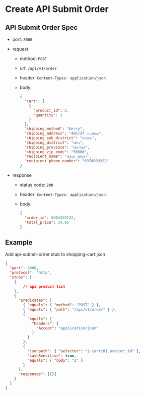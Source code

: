# Create API Submit Order

## API Submit Order Spec

- port: `8000`
- request

  - method: `POST`
  - url: `/api/v1/order`
  - header: `Content-Types: application/json`
  - body:

    ```json
    {
      "cart": [
        {
          "product_id": 2,
          "quantity": 1
        }
      ],
      "shipping_method": "Kerry",
      "shipping_address": "405/37 ถ.มหิดล",
      "shipping_sub_district": "ท่าศาลา",
      "shipping_district": "เมือง",
      "shipping_province": "เชียงใหม่",
      "shipping_zip_code": "50000",
      "recipient_name": "ณัฐญา ชุติบุตร",
      "recipient_phone_number": "0970809292"
    }
    ```

- response

  - status code: `200`
  - header: `Content-Types: application/json`
  - body:

    ```json
    {
      "order_id": 8004359122,
      "total_price": 14.95
    }
    ```

## Example

Add api-submit-order stub to shopping-cart.json

```json
{
  "port": 8000,
  "protocol": "http",
  "stubs": [
    {
        // api product list
    },
    {
      "predicates": [
        { "equals": { "method": "POST" } },
        { "equals": { "path": "/api/v1/order" } },
        {
          "equals": {
            "headers": {
              "Accept": "application/json"
            }
          }
        },
        {
          "jsonpath": { "selector": "$.cart[0].product_id" },
          "caseSensitive": true,
          "equals": { "body": "2" }
        }
      ],
      "responses": [{}]
    }
  ]
}
```
